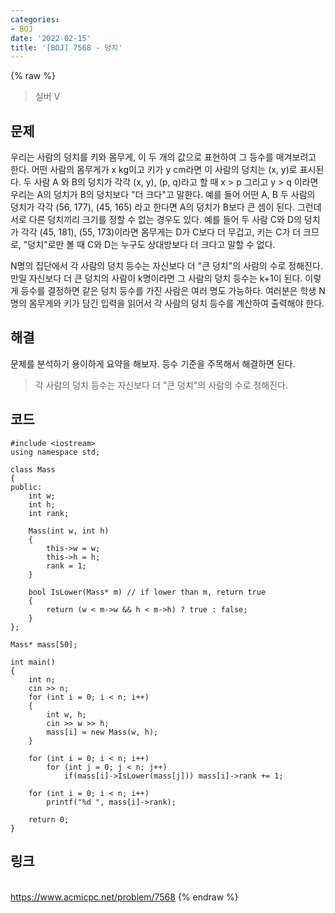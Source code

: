 ```yaml
---
categories:
- BOJ
date: '2022-02-15'
title: '[BOJ] 7568 - 덩치'
---
```


{% raw %}
>실버 V

## 문제

우리는 사람의 덩치를 키와 몸무게, 이 두 개의 값으로 표현하여 그 등수를 매겨보려고 한다. 어떤 사람의 몸무게가 x kg이고 키가 y cm라면 이 사람의 덩치는 (x, y)로 표시된다. 두 사람 A 와 B의 덩치가 각각 (x, y), (p, q)라고 할 때 x > p 그리고 y > q 이라면 우리는 A의 덩치가 B의 덩치보다 "더 크다"고 말한다. 예를 들어 어떤 A, B 두 사람의 덩치가 각각 (56, 177), (45, 165) 라고 한다면 A의 덩치가 B보다 큰 셈이 된다. 그런데 서로 다른 덩치끼리 크기를 정할 수 없는 경우도 있다. 예를 들어 두 사람 C와 D의 덩치가 각각 (45, 181), (55, 173)이라면 몸무게는 D가 C보다 더 무겁고, 키는 C가 더 크므로, "덩치"로만 볼 때 C와 D는 누구도 상대방보다 더 크다고 말할 수 없다.

N명의 집단에서 각 사람의 덩치 등수는 자신보다 더 "큰 덩치"의 사람의 수로 정해진다. 만일 자신보다 더 큰 덩치의 사람이 k명이라면 그 사람의 덩치 등수는 k+1이 된다. 이렇게 등수를 결정하면 같은 덩치 등수를 가진 사람은 여러 명도 가능하다. 여러분은 학생 N명의 몸무게와 키가 담긴 입력을 읽어서 각 사람의 덩치 등수를 계산하여 출력해야 한다.

##  해결
문제를 분석하기 용이하게 요약을 해보자. 등수 기준을 주목해서 해결하면 된다. 
>각 사람의 덩치 등수는 자신보다 더 "큰 덩치"의 사람의 수로 정해진다.

## 코드
```
#include <iostream>
using namespace std;

class Mass
{
public:
	int w;
	int h;
	int rank;

	Mass(int w, int h)
	{
		this->w = w;
		this->h = h;
		rank = 1;
	}

	bool IsLower(Mass* m) // if lower than m, return true
	{
		return (w < m->w && h < m->h) ? true : false;
	}
};

Mass* mass[50];

int main()
{
	int n;
	cin >> n;
	for (int i = 0; i < n; i++)
	{
		int w, h;
		cin >> w >> h;
		mass[i] = new Mass(w, h);
	}
	
	for (int i = 0; i < n; i++)
		for (int j = 0; j < n; j++)
			if(mass[i]->IsLower(mass[j])) mass[i]->rank += 1;

	for (int i = 0; i < n; i++)
		printf("%d ", mass[i]->rank);

	return 0;
}
```

## 링크
<br>https://www.acmicpc.net/problem/7568
{% endraw %}